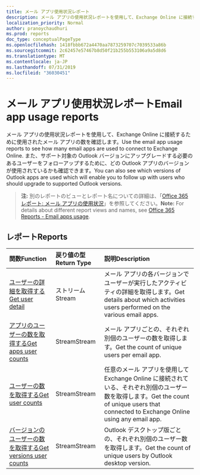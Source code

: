 ```yaml
---
title: メール アプリ使用状況レポート
description: メール アプリの使用状況レポートを使用して、Exchange Online に接続するために使用されたメール アプリの数を確認します。 また、サポート対象の Outlook バージョンにアップグレードする必要のあるユーザーをフォローアップするために、どの Outlook アプリのバージョンが使用されているかも確認できます。
localization_priority: Normal
author: pranoychaudhuri
ms.prod: reports
doc_type: conceptualPageType
ms.openlocfilehash: 1418fbbb672a4470aa7873259707c7039533a86b
ms.sourcegitcommit: 2c62457e57467b8d50f21b255b553106a9a5d8d6
ms.translationtype: MT
ms.contentlocale: ja-JP
ms.lasthandoff: 07/31/2019
ms.locfileid: "36030451"
---
```

# <a name="email-app-usage-reports"></a><span data-ttu-id="535d7-104">メール アプリ使用状況レポート</span><span class="sxs-lookup"><span data-stu-id="535d7-104">Email app usage reports</span></span>

<span data-ttu-id="535d7-105">メール アプリの使用状況レポートを使用して、Exchange Online に接続するために使用されたメール アプリの数を確認します。</span><span class="sxs-lookup"><span data-stu-id="535d7-105">Use the email app usage reports to see how many email apps are used to connect to Exchange Online.</span></span> <span data-ttu-id="535d7-106">また、サポート対象の Outlook バージョンにアップグレードする必要のあるユーザーをフォローアップするために、どの Outlook アプリのバージョンが使用されているかも確認できます。</span><span class="sxs-lookup"><span data-stu-id="535d7-106">You can also see which versions of Outlook apps are used which will enable you to follow up with users who should upgrade to supported Outlook versions.</span></span>

> <span data-ttu-id="535d7-107">**注:** 別のレポートのビューとレポート名についての詳細は、「[Office 365 レポート: メール アプリの使用状況](https://support.office.com/client/Email-apps-usage-c2ce12a2-934f-4dd4-ba65-49b02be4703d)」を参照してください。</span><span class="sxs-lookup"><span data-stu-id="535d7-107">**Note:** For details about different report views and names, see [Office 365 Reports - Email apps usage](https://support.office.com/client/Email-apps-usage-c2ce12a2-934f-4dd4-ba65-49b02be4703d).</span></span>

## <a name="reports"></a><span data-ttu-id="535d7-108">レポート</span><span class="sxs-lookup"><span data-stu-id="535d7-108">Reports</span></span>

| <span data-ttu-id="535d7-109">関数</span><span class="sxs-lookup"><span data-stu-id="535d7-109">Function</span></span>                                 | <span data-ttu-id="535d7-110">戻り値の型</span><span class="sxs-lookup"><span data-stu-id="535d7-110">Return Type</span></span> | <span data-ttu-id="535d7-111">説明</span><span class="sxs-lookup"><span data-stu-id="535d7-111">Description</span></span>                              |
| :--------------------------------------- | :---------- | :--------------------------------------- |
| [<span data-ttu-id="535d7-112">ユーザーの詳細を取得する</span><span class="sxs-lookup"><span data-stu-id="535d7-112">Get user detail</span></span>](../api/reportroot-getemailappusageuserdetail.md) | <span data-ttu-id="535d7-113">ストリーム</span><span class="sxs-lookup"><span data-stu-id="535d7-113">Stream</span></span>      | <span data-ttu-id="535d7-114">メール アプリの各バージョンでユーザーが実行したアクティビティの詳細を取得します。</span><span class="sxs-lookup"><span data-stu-id="535d7-114">Get details about which activities users performed on the various email apps.</span></span> |
| [<span data-ttu-id="535d7-115">アプリのユーザーの数を取得する</span><span class="sxs-lookup"><span data-stu-id="535d7-115">Get apps user counts</span></span>](../api/reportroot-getemailappusageappsusercounts.md) | <span data-ttu-id="535d7-116">Stream</span><span class="sxs-lookup"><span data-stu-id="535d7-116">Stream</span></span>      | <span data-ttu-id="535d7-117">メール アプリごとの、それぞれ別個のユーザーの数を取得します。</span><span class="sxs-lookup"><span data-stu-id="535d7-117">Get the count of unique users per email app.</span></span> |
| [<span data-ttu-id="535d7-118">ユーザーの数を取得する</span><span class="sxs-lookup"><span data-stu-id="535d7-118">Get user counts</span></span>](../api/reportroot-getemailappusageusercounts.md) | <span data-ttu-id="535d7-119">Stream</span><span class="sxs-lookup"><span data-stu-id="535d7-119">Stream</span></span>      | <span data-ttu-id="535d7-120">任意のメール アプリを使用して Exchange Online に接続されている、それぞれ別個のユーザー数を取得します。</span><span class="sxs-lookup"><span data-stu-id="535d7-120">Get the count of unique users that connected to Exchange Online using any email app.</span></span> |
| [<span data-ttu-id="535d7-121">バージョンのユーザーの数を取得する</span><span class="sxs-lookup"><span data-stu-id="535d7-121">Get versions user counts</span></span>](../api/reportroot-getemailappusageversionsusercounts.md) | <span data-ttu-id="535d7-122">Stream</span><span class="sxs-lookup"><span data-stu-id="535d7-122">Stream</span></span>      | <span data-ttu-id="535d7-123">Outlook デスクトップ版ごとの、それぞれ別個のユーザー数を取得します。</span><span class="sxs-lookup"><span data-stu-id="535d7-123">Get the count of unique users by Outlook desktop version.</span></span> |

